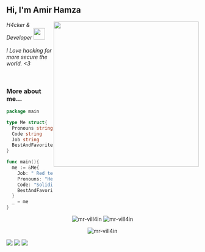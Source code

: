 <h2> Hi, I'm Amir Hamza</h2>
<img align='right' src="https://github-readme-stats-sigma-five.vercel.app/api?username=mr-vill4in&show_icons=true&theme=radical" width="380">
<p><em>  H4cker & Developer  <img src="https://media.giphy.com/media/WUlplcMpOCEmTGBtBW/giphy.gif" width="30"><br><br>
   I Love hacking for more secure the world. <3
  </em></p>

<br>


### More about me...
```go
package main

type Me struct{
  Pronouns string
  Code string
  Job string
  BestAndFavoriteSkill string
}

func main(){
  me := &Me{
    Job: " Red team that aims for a purple team.",
    Pronouns: "He/Him",
    Code: "Solidity, Go and Python and Everythings",
    BestAndFavoriteSkill: "Smart contract Security, Web Hacking :D"
  }
  _ = me
}
```

   
   <p align="center">
<img src="https://komarev.com/ghpvc/?username=mr-vill4in&label=Views&color=lightgrey&style=flat-square" alt="mr-vill4in" /> 
 <img src="https://github-profile-trophy.vercel.app/?username=mr-vill4in&theme=flat" alt="mr-vill4in" />
</p>

</p>
<p align="center">
<img align="center" src="https://github-readme-streak-stats.herokuapp.com/?user=mr-vill4in&theme=omni&hide_border=true" alt="mr-vill4in" />
</p>


[![](https://img.shields.io/twitter/follow/mr_vill4in?color=gray&logo=twitter&label=%40mr-vill4in&style=flat)](https://twitter.com/mr-vill4in)
[![](https://img.shields.io/github/followers/mr-vill4in?color=gray&label=%40mr-vill4in&logo=GitHub)](https://github.com/mr-vill4in)
[![](https://img.shields.io/github/stars/mr-vill4in?color=gray&logo=GitHub)](https://github.com/mr-vill4in)



